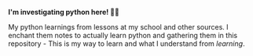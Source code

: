 **I'm investigating python here! 🕵️‍♂️**

My python learnings from lessons at my school and other sources. I enchant them notes to actually learn python and gathering them in this repository - This is my way to learn and what I understand from *learning*.
